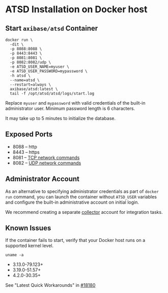# ATSD Installation on Docker host

## Start `axibase/atsd` Container

```properties
docker run \
  -dit \
  -p 8088:8088 \
  -p 8443:8443 \
  -p 8081:8081 \
  -p 8082:8082/udp \
  -e ATSD_USER_NAME=myuser \
  -e ATSD_USER_PASSWORD=mypassword \
  -h atsd \
  --name=atsd \
  --restart=always \
  axibase/atsd:latest \
  tail -f /opt/atsd/atsd/logs/start.log
```

Replace `myuser` and `mypassword` with valid credentials of the built-in administrator user. 
Minimum password length is 6 characters.

It may take up to 5 minutes to initialize the database.

## Exposed Ports

* 8088 – http
* 8443 – https
* 8081 – [TCP network commands](https://axibase.com/atsd/api/#network-commands)
* 8082 – [UDP network commands](https://axibase.com/atsd/api/#network-commands)

## Administrator Account

As an alternative to specifying administrator credentials as part of `docker run` command, you can launch the container without `ATSD_USER` variables and configure the built-in administrative account on initial login.

We recommend creating a separate [collector](collector-account.md) account for integration tasks.

## Known Issues

If the container fails to start, verify that your Docker host runs on a supported kernel level.

```
uname -a
```

* 3.13.0-79.123+
* 3.19.0-51.57+
* 4.2.0-30.35+

See "Latest Quick Workarounds" in [#18180](https://github.com/docker/docker/issues/18180)

